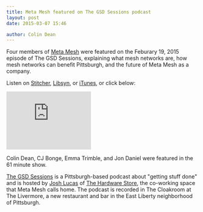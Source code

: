 ```yaml
---
title: Meta Mesh featured on The GSD Sessions podcast
layout: post
date: 2015-03-07 15:46

author: Colin Dean
---
```


Four members of [Meta Mesh](http://www.metamesh.org) were featured on the
Feburary 19, 2015 episode of The GSD Sessions, explaining what mesh networks
are, how mesh networks can benefit Pittsburgh, and the future of Meta Mesh
as a company.

Listen on
[Stitcher](http://www.stitcher.com/podcast/epicast-network/the-gsd-sessions/e/gsd-session-10-metamesh-37062968),
[Libsyn](http://gsdsessions.libsyn.com/gsd-10), or
[iTunes](https://itunes.apple.com/us/podcast/the-gsd-sessions/id957180457?mt=2 'Look for Episode 10'),
or click below:

<iframe style="border: solid 1px #dedede;"
        src="http://app.stitcher.com/splayer/f/59070/37062968"
        width="220" height="150" frameborder="0" scrolling="no"></iframe>

Colin Dean, CJ Bonge, Emma Trimble, and Jon Daniel were featured in the 61
minute show.

[The GSD Sessions](http://www.stitcher.com/podcast/the-gsd-sessions) is a
Pittsburgh-based podcast about "getting stuff done" and is hosted by
[Josh Lucas](https://twitter.com/sixfloors) of
[The Hardware Store](http://www.workhardpgh.com), the co-working space that
Meta Mesh calls home. The podcast is recorded in The Cloakroom at The Livermore,
a new restaurant and bar in the East Liberty neighborhood of Pittsburgh.
